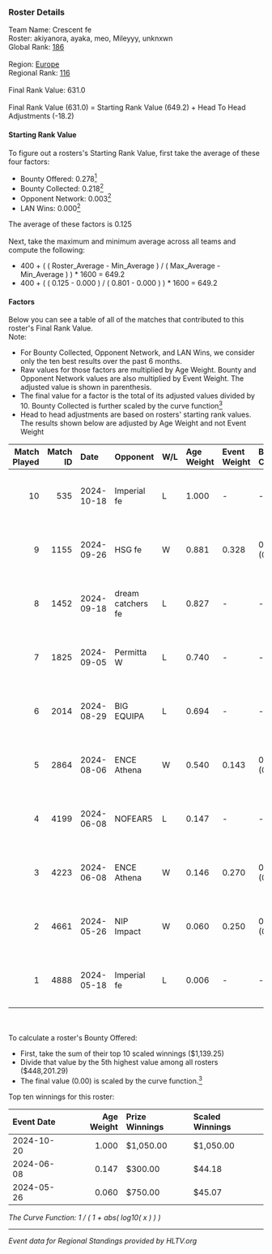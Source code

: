 ### Roster Details<br />
Team Name: Crescent fe<br />
Roster: akiyanora, ayaka, meo, Mileyyy, unknxwn<br />
Global Rank: [186](../../standings_global_2024_11_13.md)<br />
<br />
Region: [Europe]( ../../standings_europe_2024_11_13.md)<br />
Regional Rank: [116]( ../../standings_europe_2024_11_13.md)<br />
<br />
Final Rank Value:  631.0<br />
<br />
Final Rank Value (631.0) = Starting Rank Value (649.2) + Head To Head Adjustments (-18.2)<br />

#### Starting Rank Value<br />
To figure out a rosters's Starting Rank Value, first take the average of these four factors:<br />
- Bounty Offered: 0.278[<sup>1</sup>](#table2)
- Bounty Collected: 0.218[<sup>2</sup>](#table1)
- Opponent Network: 0.003[<sup>2</sup>](#table1)
- LAN Wins: 0.000[<sup>2</sup>](#table1)

The average of these factors is 0.125<br />
<br />
Next, take the maximum and minimum average across all teams and compute the following:<br />
- 400 + ( ( Roster_Average - Min_Average ) / ( Max_Average - Min_Average ) ) * 1600 = 649.2
- 400 + ( ( 0.125 - 0.000 ) / ( 0.801 - 0.000 ) ) * 1600 = 649.2


#### Factors<br />
Below you can see a table of all of the matches that contributed to this roster's Final Rank Value.<br />
Note:<br />

- For Bounty Collected, Opponent Network, and LAN Wins, we consider only the ten best results over the past 6 months.
- Raw values for those factors are multiplied by Age Weight. Bounty and Opponent Network values are also multiplied by Event Weight. The adjusted value is shown in parenthesis.
- The final value for a factor is the total of its adjusted values divided by 10. Bounty Collected is further scaled by the curve function[<sup>3</sup>](#curveFunction)
- Head to head adjustments are based on rosters' starting rank values. The results shown below are adjusted by Age Weight and not Event Weight
<span id="table1"></span><br />


| Match Played | Match ID | Date       | Opponent          | W/L | Age Weight | Event Weight | Bounty Collected | Opponent Network | LAN Wins  | H2H Adj. | Roster                                  |
| -: | -: | :- | :- | :- | :- | :- | :- | :- | :- | -: | :- |
|           10 |      535 | 2024-10-18 | Imperial fe       | L   | 1.000      | -            | -                | -                | -         |    -8.40 | akiyanora, ayaka, meo, Mileyyy, unknxwn |
|            9 |     1155 | 2024-09-26 | HSG fe            | W   | 0.881      | 0.328        | 0.008 (0.002)    | 0.096 (0.028)    | 0 (0.000) |    14.89 | akiyanora, ayaka, meo, Mileyyy, unknxwn |
|            8 |     1452 | 2024-09-18 | dream catchers fe | L   | 0.827      | -            | -                | -                | -         |    -9.64 | akiyanora, amore, meo, Mileyyy, unknxwn |
|            7 |     1825 | 2024-09-05 | Permitta W        | L   | 0.740      | -            | -                | -                | -         |   -12.31 | akiyanora, amore, meo, Mileyyy, unknxwn |
|            6 |     2014 | 2024-08-29 | BIG EQUIPA        | L   | 0.694      | -            | -                | -                | -         |   -10.74 | akiyanora, amore, meo, Mileyyy, unknxwn |
|            5 |     2864 | 2024-08-06 | ENCE Athena       | W   | 0.540      | 0.143        | 0.002 (0.000)    | 0.020 (0.002)    | 0 (0.000) |     7.54 | akiyanora, amore, ayaka, Margo, meo     |
|            4 |     4199 | 2024-06-08 | NOFEAR5           | L   | 0.147      | -            | -                | -                | -         |    -2.58 | akiyanora, amore, ayaka, Margo, meo     |
|            3 |     4223 | 2024-06-08 | ENCE Athena       | W   | 0.146      | 0.270        | 0.002 (0.000)    | 0.020 (0.001)    | 0 (0.000) |     2.07 | akiyanora, amore, ayaka, Margo, meo     |
|            2 |     4661 | 2024-05-26 | NIP Impact        | W   | 0.060      | 0.250        | 0.001 (0.000)    | 0.163 (0.002)    | 0 (0.000) |     0.99 | akiyanora, amore, ayaka, Margo, meo     |
|            1 |     4888 | 2024-05-18 | Imperial fe       | L   | 0.006      | -            | -                | -                | -         |    -0.08 | akiyanora, amore, ayaka, Margo, meo     |

<br />
<span id="table2"></span><br />
To calculate a roster's Bounty Offered:<br />

- First, take the sum of their top 10 scaled winnings ($1,139.25)
- Divide that value by the 5th highest value among all rosters ($448,201.29)
- The final value (0.00) is scaled by the curve function.[<sup>3</sup>](#curveFunction)

Top ten winnings for this roster:<br />

| Event Date | Age Weight | Prize Winnings | Scaled Winnings |
| :- | -: | :- | :- |
| 2024-10-20 |      1.000 | $1,050.00      | $1,050.00       |
| 2024-06-08 |      0.147 | $300.00        | $44.18          |
| 2024-05-26 |      0.060 | $750.00        | $45.07          |


<span id="curveFunction"></span>_The Curve Function: 1 / ( 1 + abs( log10( x ) ) )_<br />

---
_Event data for Regional Standings provided by HLTV.org_<br />
